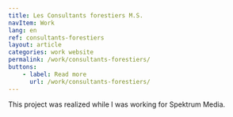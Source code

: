 ```yaml
---
title: Les Consultants forestiers M.S.
navItem: Work
lang: en
ref: consultants-forestiers
layout: article
categories: work website
permalink: /work/consultants-forestiers/
buttons:
    - label: Read more
      url: /work/consultants-forestiers/
---
```


This project was realized while I was working for Spektrum Media.
